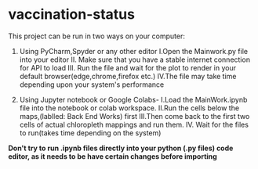 # vaccination-status
This project can be run in two ways on your computer:
1. Using PyCharm,Spyder or any other editor
  I.Open the Mainwork.py file into your editor
  II. Make sure that you have a stable internet connection for API to load
  III. Run the file and wait for the plot to render in your default browser(edge,chrome,firefox etc.)
  IV.The file may take time depending upon your system's performance


2. Using Jupyter notebook or Google Colabs-
  I.Load the MainWork.ipynb file into the notebook or colab workspace.
  II.Run the cells below the maps,(lablled: Back End Works) first
  III.Then come back to the first two cells of actual chloropleth mappings and run them.
  IV. Wait for the files to run(takes time depending on the system)
  
**Don't try to run .ipynb files directly into your python (.py files) code editor, as it needs to be have certain changes before importing**
